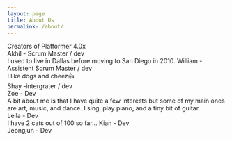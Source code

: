 ```yaml
---
layout: page
title: About Us
permalink: /about/
---
```


Creators of Platformer 4.0x <br>
Akhil - Scrum Master / dev <br>
I used to live in Dallas before moving to San Diego in 2010. 
William - Assistent Scrum Master / dev <br>
I like dogs and cheez👍<br>
Shay -intergrater / dev <br>
Zoe - Dev <br>
A bit about me is that I have quite a few interests but some of my main ones are art, music, and dance. I sing, play piano, and a tiny bit of guitar. <br>
Leila - Dev <br>
I have 2 cats out of 100 so far...
Kian - Dev <br>
Jeongjun - Dev <br>


